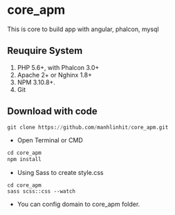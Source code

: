 # core_apm

This is core to build app with angular, phalcon, mysql

## Reuquire System
1. PHP 5.6+, with Phalcon 3.0+
2. Apache 2+ or Nghinx 1.8+
3. NPM 3.10.8+.
4. Git

## Download with code

```python
git clone https://github.com/manhlinhit/core_apm.git
```
- Open Terminal or CMD

```python
cd core_apm
npm install
```
- Using Sass to create style.css
```pyhon
cd core_apm
sass scss::css --watch
```
- You can config domain to core_apm folder. 

